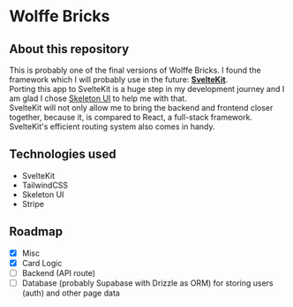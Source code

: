 # Wolffe Bricks
## About this repository
This is probably one of the final versions of Wolffe Bricks. I found the framework which I will probably use in the future: [**SvelteKit**](https://kit.svelte.dev). \
Porting this app to SvelteKit is a huge step in my development journey and I am glad I chose [Skeleton UI](https://skeleton.dev) to help me with that. \
SvelteKit will not only allow me to bring the backend and frontend closer together, because it, is compared to React, a full-stack framework. SvelteKit's efficient routing system also comes in handy.

## Technologies used
- SvelteKit
- TailwindCSS
- Skeleton UI
- Stripe

## Roadmap
- [x] Misc
- [x] Card Logic
- [ ] Backend (API route)
- [ ] Database (probably Supabase with Drizzle as ORM) for storing users (auth) and other page data

